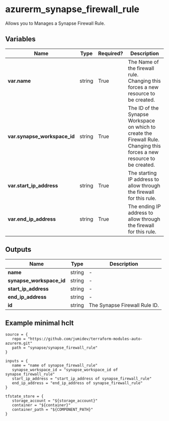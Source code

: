# azurerm_synapse_firewall_rule

Allows you to Manages a Synapse Firewall Rule.

## Variables

| Name | Type | Required? |  Description |
| ---- | ---- | --------- |  ----------- |
| **var.name** | string | True | The Name of the firewall rule. Changing this forces a new resource to be created. | 
| **var.synapse_workspace_id** | string | True | The ID of the Synapse Workspace on which to create the Firewall Rule. Changing this forces a new resource to be created. | 
| **var.start_ip_address** | string | True | The starting IP address to allow through the firewall for this rule. | 
| **var.end_ip_address** | string | True | The ending IP address to allow through the firewall for this rule. | 



## Outputs

| Name | Type | Description |
| ---- | ---- | --------- | 
| **name** | string  | - | 
| **synapse_workspace_id** | string  | - | 
| **start_ip_address** | string  | - | 
| **end_ip_address** | string  | - | 
| **id** | string  | The Synapse Firewall Rule ID. | 

## Example minimal hclt

```hcl
source = {
   repo = "https://github.com/jumidev/terraform-modules-auto-azurerm.git" 
   path = "synapse/synapse_firewall_rule" 
}

inputs = {
   name = "name of synapse_firewall_rule" 
   synapse_workspace_id = "synapse_workspace_id of synapse_firewall_rule" 
   start_ip_address = "start_ip_address of synapse_firewall_rule" 
   end_ip_address = "end_ip_address of synapse_firewall_rule" 
}

tfstate_store = {
   storage_account = "${storage_account}" 
   container = "${container}" 
   container_path = "${COMPONENT_PATH}" 
}


```